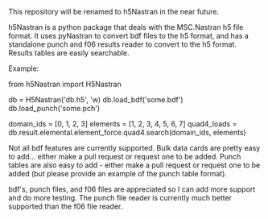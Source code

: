 This repository will be renamed to h5Nastran in the near future.

h5Nastran is a python package that deals with the MSC.Nastran h5 file format.  It uses pyNastran to convert bdf files to the h5 format, and has a standalone punch and f06 results reader to convert to the h5 format.  Results tables are easily searchable.

Example:

from h5Nastran import H5Nastran

db = H5Nastran('db.h5', 'w)
db.load_bdf('some.bdf')
db.load_punch('some.pch')

domain_ids = [0, 1, 2, 3]
elements = [1, 2, 3, 4, 5, 6, 7]
quad4_loads = db.result.elemental.element_force.quad4.search(domain_ids, elements)


Not all bdf features are currently supported.  Bulk data cards are pretty easy to add... either make a pull request or request one to be added.  Punch tables are also easy to add - either make a pull request or request one to be added (but please provide an example of the punch table format).

bdf's, punch files, and f06 files are appreciated so I can add more support and do more testing.  The punch file reader is currently much better supported than the f06 file reader.
